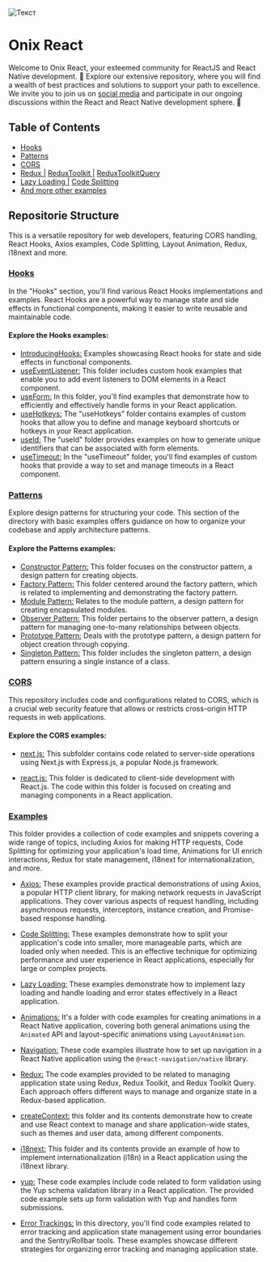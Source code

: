 ![Текст](https://scontent-iev1-1.xx.fbcdn.net/v/t39.30808-6/376894509_1486396585522018_2613203499384574164_n.png?stp=dst-jpg&_nc_cat=102&ccb=1-7&_nc_sid=5f2048&_nc_ohc=kCNNllSdUI8AX-mI0Nc&_nc_ht=scontent-iev1-1.xx&oh=00_AfDH5o_LjNZWj3AvNqwBtlmML5L6wbN4vEc3DDdzBuSCOg&oe=654EED3E)

# Onix React

Welcome to Onix React, your esteemed community for ReactJS and React Native development. 🚀 Explore our extensive repository, where you will find a wealth of best practices and solutions to support your path to excellence. We invite you to join us on [social media](https://linktr.ee/reactonix) and participate in our ongoing discussions within the React and React Native development sphere. 🌟

## Table of Contents
- [Hooks](https://github.com/Onix-Systems/onix-react/tree/dev/Hooks)
- [Patterns](https://github.com/Onix-Systems/onix-react/tree/dev/patterns)
- [CORS](https://github.com/Onix-Systems/onix-react/tree/dev/CORS)
- [Redux |](https://github.com/Onix-Systems/onix-react/tree/dev/examples/Redux/Redux) [ReduxToolkit |](https://github.com/Onix-Systems/onix-react/tree/dev/examples/Redux/ReduxToolkit) [ReduxToolkitQuery](https://github.com/Onix-Systems/onix-react/tree/dev/examples/Redux/ReduxToolkitQuery)
- [Lazy Loading |](https://github.com/Onix-Systems/onix-react/tree/dev/examples/Lazy%20Loading) [Code Splitting](https://github.com/Onix-Systems/onix-react/tree/dev/examples/Code%20Splitting)
- [And more other examples](https://github.com/Onix-Systems/onix-react/tree/dev/examples)

## Repositorie Structure

This is a versatile repository for web developers, featuring CORS handling, React Hooks, Axios examples, Code Splitting, Layout Animation, Redux, i18next  and more. 

### [Hooks](https://github.com/Onix-Systems/onix-react/tree/dev/Hooks)

In the "Hooks" section, you'll find various React Hooks implementations and examples. React Hooks are a powerful way to manage state and side effects in functional components, making it easier to write reusable and maintainable code. 

#### Explore the Hooks examples:

- [IntroducingHooks:](https://github.com/Onix-Systems/onix-react/tree/dev/Hooks/IntroducingHooks) Examples showcasing React hooks for state and side effects in functional components.
- [useEventListener:](https://github.com/Onix-Systems/onix-react/tree/dev/Hooks/useEventListener) This folder includes custom hook examples that enable you to add event listeners to DOM elements in a React component. 
- [useForm:](https://github.com/Onix-Systems/onix-react/tree/dev/Hooks/useForm) In this folder, you'll find examples that demonstrate how to efficiently and effectively handle forms in your React application. 
- [useHotkeys:](https://github.com/Onix-Systems/onix-react/tree/dev/Hooks/useHotkeys) The "useHotkeys" folder contains examples of custom hooks that allow you to define and manage keyboard shortcuts or hotkeys in your React application. 
- [useId:](https://github.com/Onix-Systems/onix-react/tree/dev/Hooks/useId) The "useId" folder provides examples on how to generate unique identifiers that can be associated with form elements.
- [useTimeout:](https://github.com/Onix-Systems/onix-react/tree/dev/Hooks/useTimeout) In the "useTimeout" folder, you'll find examples of custom hooks that provide a way to set and manage timeouts in a React component. 

### [Patterns](https://github.com/Onix-Systems/onix-react/tree/dev/patterns)

Explore design patterns  for structuring your code. This section of the directory with basic examples offers guidance on how to organize your codebase and apply architecture patterns.

#### Explore the Patterns examples:
- [Constructor Pattern:](https://github.com/Onix-Systems/onix-react/tree/dev/patterns/constructor_pattern) This folder focuses on the constructor pattern, a design pattern for creating objects.
- [Factory Pattern:](https://github.com/Onix-Systems/onix-react/tree/dev/patterns/factory_pattern) This folder centered around the factory pattern, which is  related to implementing and demonstrating the factory pattern.
- [Module Pattern:](https://github.com/Onix-Systems/onix-react/tree/dev/patterns/module_pattern) Relates to the module pattern, a design pattern for creating encapsulated modules.
- [Observer Pattern:](https://github.com/Onix-Systems/onix-react/tree/dev/patterns/observer_pattern) This folder pertains to the observer pattern, a design pattern for managing one-to-many relationships between objects.
- [Prototype Pattern:](https://github.com/Onix-Systems/onix-react/tree/dev/patterns/prototype_pattern) Deals with the prototype pattern, a design pattern for object creation through copying.
- [Singleton Pattern:](https://github.com/Onix-Systems/onix-react/tree/dev/patterns/singleton_pattern) This folder includes the singleton pattern, a design pattern ensuring a single instance of a class.

### [CORS](https://github.com/Onix-Systems/onix-react/tree/dev/CORS)

This repository includes code and configurations related to CORS, which is a crucial web security feature that allows or restricts cross-origin HTTP requests in web applications. 

#### Explore the CORS examples:

- [next.js:](https://github.com/Onix-Systems/onix-react/tree/dev/CORS/next.js) This subfolder contains code related to server-side operations using Next.js with Express.js, a popular Node.js framework.

- [react.js:](https://github.com/Onix-Systems/onix-react/tree/dev/CORS/react.js) This folder is dedicated to client-side development with React.js. The code within this folder is focused on creating and managing components in a React application.

### [Examples](https://github.com/Onix-Systems/onix-react/tree/dev/examples)

This folder provides a collection of code examples and snippets covering a wide range of topics, including Axios for making HTTP requests, Code Splitting for optimizing your application's load time, Animations for UI enrich interactions, Redux for state management, i18next for internationalization, and more.

- [Axios:](https://github.com/Onix-Systems/onix-react/tree/dev/examples/Axios) These examples provide practical demonstrations of using Axios, a popular HTTP client library, for making network requests in JavaScript applications. They cover various aspects of request handling, including asynchronous requests, interceptors, instance creation, and Promise-based response handling.

- [Code Splitting:](https://github.com/Onix-Systems/onix-react/tree/dev/examples/Code%20Splitting) These examples demonstrate how to split your application's code into smaller, more manageable parts, which are loaded only when needed. This is an effective technique for optimizing performance and user experience in React applications, especially for large or complex projects.

- [Lazy Loading:](https://github.com/Onix-Systems/onix-react/tree/dev/examples/Lazy%20Loading)  These examples demonstrate how to implement lazy loading and handle loading and error states effectively in a React application.

- [Animations:](https://github.com/Onix-Systems/onix-react/tree/dev/examples/Animations) It's a folder with code examples for creating animations in a React Native application, covering both general animations using the `Animated` API and layout-specific animations using `LayoutAnimation`.

- [Navigation:](https://github.com/Onix-Systems/onix-react/tree/dev/examples/Navigation) These code examples illustrate how to set up navigation in a React Native application using the `@react-navigation/native` library. 

- [Redux:](https://github.com/Onix-Systems/onix-react/tree/dev/examples/Redux) The code examples provided  to be related to managing application state using Redux, Redux Toolkit, and Redux Toolkit Query. Each approach offers different ways to manage and organize state in a Redux-based application. 

- [createContext:](https://github.com/Onix-Systems/onix-react/tree/dev/examples/createContext)  this folder and its contents demonstrate how to create and use React context to manage and share application-wide states, such as themes and user data, among different components.

- [i18next:](https://github.com/Onix-Systems/onix-react/tree/dev/examples/i18next) This folder and its contents provide an example of how to implement internationalization (i18n) in a React application using the i18next library.

- [yup:](https://github.com/Onix-Systems/onix-react/tree/dev/examples/yup) These code examples include code related to form validation using the Yup schema validation library in a React application. The provided code example sets up form validation with Yup and handles form submissions.

- [Error Trackings:](https://github.com/Onix-Systems/onix-react/tree/dev/examples/Error-Tracking) In this directory, you'll find code examples related to error tracking and application state management using error boundaries and the Sentry/Rollbar tools. These examples showcase different strategies for organizing error tracking and managing application state.
